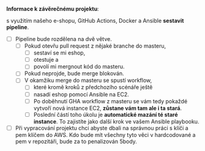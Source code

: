 **Informace k závěrečnému projektu**:

s využitím našeho e-shopu, GitHub Actions, Docker a Ansible **sestavit pipeline**.

- [ ] Pipeline bude rozdělena na dvě větve.
    - [ ] Pokud otevřu pull request z nějaké branche do masteru,
        - [ ] sestaví se mi eshop,
        - [ ] otestuje a
        - [ ] povolí mi mergnout kód do masteru.
    - [ ] Pokud neprojde, bude merge blokován.
    - [ ] V okamžiku merge do masteru se spustí workflow,
        - [ ] které kromě kroků z předchozího scénáře ještě
        - [ ] nasadí eshop pomocí Ansible na EC2.
        - [ ] Po doběhnutí GHA workflow z masteru se vám tedy pokaždé vytvoří nová instance EC2, **zůstane vám tam ale i ta stará**.
        - [ ] Poslední částí toho úkolu je **automatické mazání té staré instance**. To zajistíte jako další krok ve vašem Ansible playbooku.
- [ ] Při vypracování projektu chci abyste dbali na správnou práci s klíči a pem klíčem do AWS. Kdo bude mít všechny tyto věci v hardcodované a pem v repozitáři, bude za to penalizován 5body.